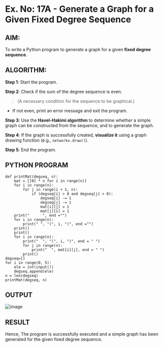 # Ex. No: 17A - Generate a Graph for a Given Fixed Degree Sequence

## AIM:
To write a Python program to generate a graph for a given **fixed degree sequence**.

## ALGORITHM:

**Step 1**: Start the program.

**Step 2**: Check if the sum of the degree sequence is even.  
> (A necessary condition for the sequence to be graphical.)

- If not even, print an error message and exit the program.

**Step 3**: Use the **Havel-Hakimi algorithm** to determine whether a simple graph can be constructed from the sequence, and to generate the graph.

**Step 4**: If the graph is successfully created, **visualize it** using a graph drawing function (e.g., `networkx.draw()`).

**Step 5**: End the program.

## PYTHON PROGRAM

```
def printMat(degseq, n):
	mat = [[0] * n for i in range(n)]
	for i in range(n):
		for j in range(i + 1, n):
			if (degseq[i] > 0 and degseq[j] > 0):
				degseq[i] -= 1
				degseq[j] -= 1
				mat[i][j] = 1
				mat[j][i] = 1
	print("      ", end ="")
	for i in range(n):
		print(" ", "(", i, ")", end ="")
	print()
	print()
	for i in range(n):
		print("  ", "(", i, ")", end = " ")
		for j in range(n):
			print("  ", mat[i][j], end = " ")
		print()
degseq=[]
for i in range(0, 5):
    ele = int(input())
    degseq.append(ele)
n = len(degseq)
printMat(degseq, n)
```

## OUTPUT
![image](https://github.com/user-attachments/assets/93267591-11b9-41f0-a50e-84c7180f4b91)

## RESULT
Hence, The program is successfully executed and a simple graph has been generated for the given fixed degree sequence.
